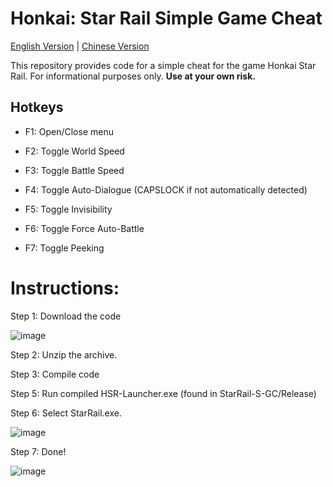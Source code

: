 # Honkai: Star Rail Simple Game Cheat

[English Version](https://github.com/ky-ler/StarRail-S-GC) | [Chinese Version](https://github.com/ky-ler/StarRail-S-GC/tree/localization/chinese)

This repository provides code for a simple cheat for the game Honkai Star Rail. For informational purposes only. **Use at your own risk.**

## Hotkeys

- F1: Open/Close menu

- F2: Toggle World Speed

- F3: Toggle Battle Speed

- F4: Toggle Auto-Dialogue (CAPSLOCK if not automatically detected)

- F5: Toggle Invisibility

- F6: Toggle Force Auto-Battle

- F7: Toggle Peeking

# Instructions:

Step 1: Download the code

![image](https://user-images.githubusercontent.com/113752393/236731146-757deddc-a5d7-4d13-a3b9-235b23fe83bd.png)

Step 2: Unzip the archive.

Step 3: Compile code

Step 5: Run compiled HSR-Launcher.exe (found in StarRail-S-GC/Release)

Step 6: Select StarRail.exe.

![image](https://user-images.githubusercontent.com/113752393/236632851-b1e6cfa0-7854-477d-b486-730300b1ee9a.png)

Step 7: Done!

![image](https://user-images.githubusercontent.com/113752393/236632880-84855a81-098e-4843-a4e5-877b78b8b110.png)
